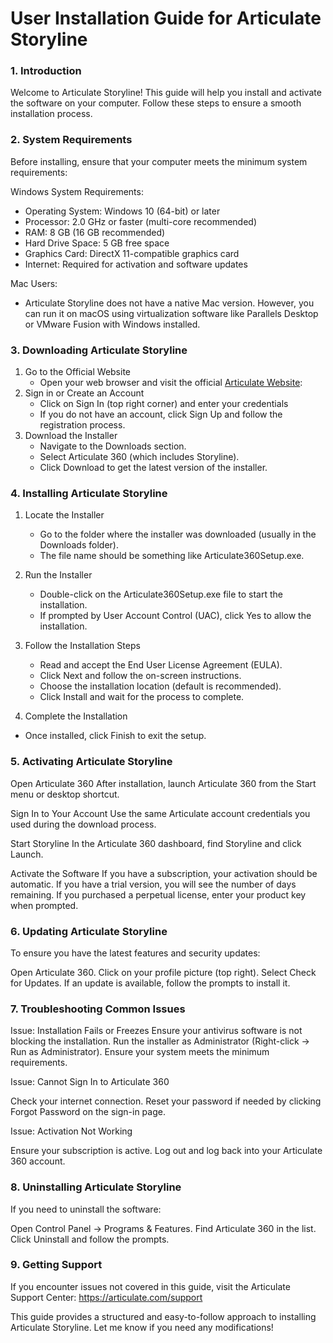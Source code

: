 # User Installation Guide for Articulate Storyline

<h3>1. Introduction</h3>

Welcome to Articulate Storyline! This guide will help you install and activate the software on your computer. Follow these steps to ensure a smooth installation process.

<h3>2. System Requirements</h3>

Before installing, ensure that your computer meets the minimum system requirements:

Windows System Requirements:
- Operating System: Windows 10 (64-bit) or later
- Processor: 2.0 GHz or faster (multi-core recommended)
- RAM: 8 GB (16 GB recommended)
- Hard Drive Space: 5 GB free space
- Graphics Card: DirectX 11-compatible graphics card
- Internet: Required for activation and software updates

Mac Users:
- Articulate Storyline does not have a native Mac version. However, you can run it on macOS using virtualization software like Parallels Desktop or VMware Fusion with Windows installed.

<h3>3. Downloading Articulate Storyline</h3>

1. Go to the Official Website
    - Open your web browser and visit the official [Articulate Website](https://articulate.com/):
2. Sign in or Create an Account
    - Click on Sign In (top right corner) and enter your credentials
    - If you do not have an account, click Sign Up and follow the registration process.
3. Download the Installer
    - Navigate to the Downloads section.
    - Select Articulate 360 (which includes Storyline).
    - Click Download to get the latest version of the installer.

<h3>4. Installing Articulate Storyline</h3>

1. Locate the Installer
    - Go to the folder where the installer was downloaded (usually in the Downloads folder).
    - The file name should be something like Articulate360Setup.exe.

2. Run the Installer
    - Double-click on the Articulate360Setup.exe file to start the installation.
    - If prompted by User Account Control (UAC), click Yes to allow the installation.

3. Follow the Installation Steps
    - Read and accept the End User License Agreement (EULA).
    - Click Next and follow the on-screen instructions.
    - Choose the installation location (default is recommended).
    - Click Install and wait for the process to complete.

4. Complete the Installation
  - Once installed, click Finish to exit the setup.

<h3>5. Activating Articulate Storyline</h3>


Open Articulate 360
After installation, launch Articulate 360 from the Start menu or desktop shortcut.

Sign In to Your Account
Use the same Articulate account credentials you used during the download process.

Start Storyline
In the Articulate 360 dashboard, find Storyline and click Launch.

Activate the Software
If you have a subscription, your activation should be automatic.
If you have a trial version, you will see the number of days remaining.
If you purchased a perpetual license, enter your product key when prompted.

<h3>6. Updating Articulate Storyline</h3>


To ensure you have the latest features and security updates:

Open Articulate 360.
Click on your profile picture (top right).
Select Check for Updates.
If an update is available, follow the prompts to install it.

<h3>7. Troubleshooting Common Issues</h3>

Issue: Installation Fails or Freezes
Ensure your antivirus software is not blocking the installation.
Run the installer as Administrator (Right-click → Run as Administrator).
Ensure your system meets the minimum requirements.

Issue: Cannot Sign In to Articulate 360

Check your internet connection.
Reset your password if needed by clicking Forgot Password on the sign-in page.

Issue: Activation Not Working

Ensure your subscription is active.
Log out and log back into your Articulate 360 account.

<h3>8. Uninstalling Articulate Storyline</h3>


If you need to uninstall the software:

Open Control Panel → Programs & Features.
Find Articulate 360 in the list.
Click Uninstall and follow the prompts.

<h3>9. Getting Support</h3>


If you encounter issues not covered in this guide, visit the Articulate Support Center:
https://articulate.com/support

This guide provides a structured and easy-to-follow approach to installing Articulate Storyline. Let me know if you need any modifications!
